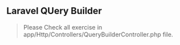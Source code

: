 ## Laravel QUery Builder

> Please Check all exercise in app/Http/Controllers/QueryBuilderController.php file. 

